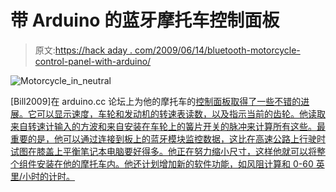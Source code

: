 # 带 Arduino 的蓝牙摩托车控制面板

> 原文:[https://hack aday . com/2009/06/14/bluetooth-motorcycle-control-panel-with-arduino/](https://hackaday.com/2009/06/14/bluetooth-motorcycle-control-panel-with-arduino/)

![Motorcycle_in_neutral](../Images/71e8fd84fab53a050735562ef7dc4c7a.png "Motorcycle_in_neutral")

[Bill2009]在 arduino.cc 论坛上为他的摩托车的[控制面板取得了一些不错的进展。它可以显示速度，车轮和发动机的转速表读数，以及指示当前的齿轮。他读取来自转速计输入的方波和来自安装在车轮上的簧片开关的脉冲来计算所有这些。最重要的是，他可以通过连接到板上的蓝牙模块监控数据，这比在高速公路上行驶时试图在膝盖上平衡笔记本电脑要好得多。他正在努力缩小尺寸，这样他就可以将整个组件安装在他的摩托车内。他还计划增加新的软件功能，如风阻计算和 0-60 英里/小时的计时。](http://www.arduino.cc/cgi-bin/yabb2/YaBB.pl?num=1244069576)